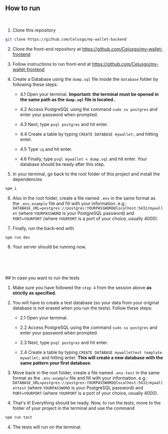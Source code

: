 ## How to run
<br/>

1. Clone this repository
```bash
git clone https://github.com/Celusgo/my-wallet-backend
```
2. Clone the front-end repository at https://github.com/Celusgo/my-wallet-frontend
3. Follow instructions to run front-end at https://github.com/Celusgo/my-wallet-frontend
4. Create a Database using the ``dump.sql`` file inside the ``database`` folder by following these steps:

    - 4.1 Open your terminal. **Important: the terminal must be opened in the same path as the ``dump.sql`` file is located.**.

    - 4.2 Access PostgreSQL using the command ``sudo su postgres`` and enter your password when prompted.

    - 4.3 Next, type ``psql postgres`` and hit enter.

    - 4.4 Create a table by typing ``CREATE DATABASE mywallet;`` and hitting enter.

    - 4.5 Type ``\q`` and hit enter.

    - 4.6 Finally, type ```psql mywallet < dump.sql``` and hit enter. Your database should be ready after this step.

5. In your terminal, go back to the root folder of this project and install the dependencies
```bash
npm i
```

6. Also in the root folder, create a file named ``.env`` in the same format as the ``.env.example`` file and fill with your information. e.g.: ``DATABASE_URL=postgres://postgres:YOURPASSWORD@localhost:5432/mywallet`` (where ``YOURPASSWORD`` is your PostgreSQL password) and ``PORT=YOURPORT`` (where ``YOURPORT`` is a port of your choice, usually 4000).

7. Finally, run the back-end with
```bash
npm run dev
```
8. Your server should be running now.
<br/>
<br/>
<br/>
<br/>
## In case you want to run the tests
<br/>

1. Make sure you have followed the ``step 4`` from the session above **as strictly as specified**.

2. You will have to create a test database (so your data from your original database is not erased when you run the tests). Follow these steps:

    - 2.1 Open your terminal.

    - 2.2 Access PostgreSQL using the command ``sudo su postgres`` and enter your password when prompted.

    - 2.3 Next, type ``psql postgres`` and hit enter.

    - 2.4 Create a table by typing ``CREATE DATABASE mywallettest template mywallet;`` and hitting enter. **This will create a new database with the same pattern your first database**.

3. Move back in the root folder, create a file named ``.env.test`` in the same format as the ``.env.example`` file and fill with your information. e.g.: ``DATABASE_URL=postgres://postgres:YOURPASSWORD@localhost:5432/mywallettest`` (where ``YOURPASSWORD`` is your PostgreSQL password) and ``PORT=YOURPORT`` (where ``YOURPORT`` is a port of your choice, usually 4000).    

4. That's it! Everything should be ready. Now, to run the tests, move to the folder of your project in the terminal and use the command
```bash
npm run test
```

4. The tests will run on the terminal.




